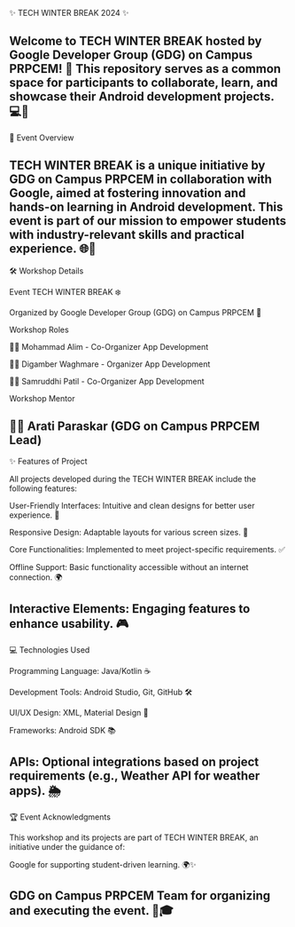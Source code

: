 ✨ TECH WINTER BREAK 2024 ✨

Welcome to TECH WINTER BREAK hosted by Google Developer Group (GDG) on Campus PRPCEM! 🚀 This repository serves as a common space for participants to collaborate, learn, and showcase their Android development projects. 💻📱
-----------------------------------------------------

🌟 Event Overview

TECH WINTER BREAK is a unique initiative by GDG on Campus PRPCEM in collaboration with Google, aimed at fostering innovation and hands-on learning in Android development. This event is part of our mission to empower students with industry-relevant skills and practical experience. 🌐📖
----------------------------------------------------------------

🛠️ Workshop Details

Event TECH WINTER BREAK ❄️

Organized by Google Developer Group (GDG) on Campus PRPCEM 🏫

Workshop Roles

🧑‍🏫 Mohammad Alim - Co-Organizer App Development

🧑‍🏫 Digamber Waghmare - Organizer App Development

🧑‍🏫 Samruddhi Patil - Co-Organizer App Development

Workshop Mentor

🧑‍🏫 Arati Paraskar (GDG on Campus PRPCEM Lead)
----------------------------------------------------------------------------

✨ Features of Project

All projects developed during the TECH WINTER BREAK include the following features:

User-Friendly Interfaces: Intuitive and clean designs for better user experience. 🌈

Responsive Design: Adaptable layouts for various screen sizes. 📐

Core Functionalities: Implemented to meet project-specific requirements. ✅

Offline Support: Basic functionality accessible without an internet connection. 🌍

Interactive Elements: Engaging features to enhance usability. 🎮
---------------------------------------------------------------------

💻 Technologies Used

Programming Language: Java/Kotlin ☕

Development Tools: Android Studio, Git, GitHub 🛠️

UI/UX Design: XML, Material Design 🎨

Frameworks: Android SDK 📚

APIs: Optional integrations based on project requirements (e.g., Weather API for weather apps). 🌦️
-----------------------------------------------------------------------------------------------------
🏆 Event Acknowledgments

This workshop and its projects are part of TECH WINTER BREAK, an initiative under the guidance of:

Google for supporting student-driven learning. 🌍✨

GDG on Campus PRPCEM Team for organizing and executing the event. 🤝🎓
------------------------------------------------------------------------------------------------------------
